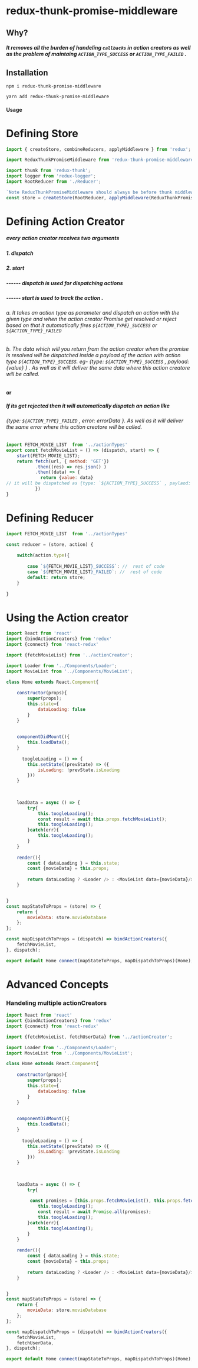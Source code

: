 # redux-thunk-promise-middleware

## Why?
##### It removes all the burden of handeling `callbacks` in action creators as well as the problem of maintaing `ACTION_TYPE_SUCCESS` or `ACTION_TYPE_FAILED`  .

## Installation
`npm i redux-thunk-promise-middleware`

`yarn add redux-thunk-promise-middleware`

#### Usage

# Defining Store
```javascript
import { createStore, combineReducers, applyMiddleware } from 'redux';

import ReduxThunkPromiseMiddleware from 'redux-thunk-promise-middleware';

import thunk from 'redux-thunk';
import logger from 'redux-logger';
import RootReducer from './Reducer';

`Note ReduxThunkPromiseMiddleware should always be before thunk middleware`
const store = createStore(RootReducer, applyMiddleware(ReduxThunkPromiseMiddleware, thunk, logger) );
```

# Defining Action Creator

##### every action creator receives two arguments 
##### 1. dispatch 
##### 2. start 
##### ------ dispatch is used for dispatching actions
##### ------ start is used to track the action .
###### a. It takes an action type as parameter and dispatch an action with the given type and when the action creator Promise get resolved or reject based on that it automatically fires `${ACTION_TYPE}_SUCCESS` or `${ACTION_TYPE}_FAILED`

###### b. The data which will you return from the action creator when the promise is resolved will be dispatched inside a payload of the action with action type `${ACTION_TYPE}_SUCCESS`. eg- {type: `${ACTION_TYPE}_SUCCESS` , payload: {value} } . As well as it will deliver the same data where this action creatore will be called.

#### or 

##### If its get rejected then it will automatically dispatch an action like 
###### {type: `${ACTION_TYPE}_FAILED` , error: errorData }. As well as it will deliver the same error where this action creatore will be called.

##  

```javascript
import FETCH_MOVIE_LIST  from '../actionTypes'
export const fetchMovieList = () => (dispatch, start) => {
    start(FETCH_MOVIE_LIST);
    return fetch(url, { method: 'GET'})
           .then((res) => res.json() )
           .then((data) => {
             return {value: data} 
// it will be dispatched as {type: `${ACTION_TYPE}_SUCCESS` , paylaod: {value:data} }
           })
}

```

# Defining Reducer

```javascript
import FETCH_MOVIE_LIST  from '../actionTypes'

const reducer = (store, action) { 
    
    switch(action.type){
        
        case `${FETCH_MOVIE_LIST}_SUCCESS`: //  rest of code
        case `${FETCH_MOVIE_LIST}_FAILED`: //  rest of code
        default: return store;
    }
    
}
```


# Using the Action creator

```javascript
import React from 'react'
import {bindActionCreators} from 'redux'
import {connect} from 'react-redux'

import {fetchMovieList} from '../actionCreator';

import Loader from '../Components/Loader';
import MovieList from '../Components/MovieList';

class Home extends React.Component{
    
    constructor(props){
        super(props);
        this.state={
            dataLoading: false
        }
    }
    
   
    componentDidMount(){
        this.loadData();
    }
    
      toogleLoading = () => {
        this.setState((prevState) => ({
            isLoading: !prevState.isLoading
        }))
    }

    
    
    loadData = async () => {
        try{
            this.toogleLoading();
            const result = await this.props.fetchMovieList();
            this.toogleLoading();
        }catch(err){
            this.toogleLoading();
        }
    }
    
    render(){
        const { dataLoading } = this.state;
        const {movieData} = this.props;
        
        return dataLoading ? <Loader /> : <MovieList data={movieData}/>
    }


}
const mapStateToProps = (store) => {
    return {
        movieData: store.movieDatabase
    };
};

const mapDispatchToProps = (dispatch) => bindActionCreators({
    fetchMovieList,
}, dispatch);

export default Home connect(mapStateToProps, mapDispatchToProps)(Home);
```




# Advanced Concepts

### Handeling multiple actionCreators

```javascript
import React from 'react'
import {bindActionCreators} from 'redux'
import {connect} from 'react-redux'

import {fetchMovieList, fetchUserData} from '../actionCreator';

import Loader from '../Components/Loader';
import MovieList from '../Components/MovieList';

class Home extends React.Component{
    
    constructor(props){
        super(props);
        this.state={
            dataLoading: false
        }
    }
    
   
    componentDidMount(){
        this.loadData();
    }
    
      toogleLoading = () => {
        this.setState((prevState) => ({
            isLoading: !prevState.isLoading
        }))
    }

    
    
    loadData = async () => {
        try{
        
         const promises = [this.props.fetchMovieList(), this.props.fetchUserData()];
            this.toogleLoading();
            const result = await Promise.all(promises);
            this.toogleLoading();
        }catch(err){
            this.toogleLoading();
        }
    }
    
    render(){
        const { dataLoading } = this.state;
        const {movieData} = this.props;
        
        return dataLoading ? <Loader /> : <MovieList data={movieData}/>
    }


}
const mapStateToProps = (store) => {
    return {
        movieData: store.movieDatabase
    };
};

const mapDispatchToProps = (dispatch) => bindActionCreators({
    fetchMovieList,
    fetchUserData,
}, dispatch);

export default Home connect(mapStateToProps, mapDispatchToProps)(Home);
```
